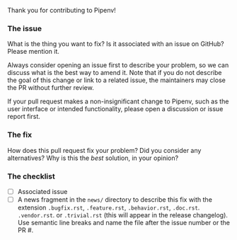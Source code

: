 Thank you for contributing to Pipenv!


### The issue

What is the thing you want to fix? Is it associated with an issue on GitHub? Please mention it.

Always consider opening an issue first to describe your problem, so we can discuss what is the best way to amend it.  Note that if you do not describe the goal of this change or link to a related issue, the maintainers may close the PR without further review.

If your pull request makes a non-insignificant change to Pipenv, such as the user interface or intended functionality, please open a discussion or issue report first.

### The fix

How does this pull request fix your problem? Did you consider any alternatives? Why is this the *best* solution, in your opinion?


### The checklist

* [ ] Associated issue
* [ ] A news fragment in the `news/` directory to describe this fix with the extension `.bugfix.rst`, `.feature.rst`, `.behavior.rst`, `.doc.rst`. `.vendor.rst`. or `.trivial.rst` (this will appear in the release changelog). Use semantic line breaks and name the file after the issue number or the PR #.

<!--
### If this is a patch to the `vendor` directory...

Please try to refrain from submitting patches directly to `vendor` or `patched`, but raise your issue to the upstream project instead, and inform Pipenv to upgrade when the upstream project accepts the fix.

A pull request to upgrade vendor packages is strongly discouraged, unless there is a very good reason (e.g. you need to test Pipenv’s integration to a new vendor feature). Pipenv audits and performs vendor upgrades regularly, generally before a new release is about to drop.

If your patch is not or cannot be accepted by upstream, but is essential to Pipenv (make sure to discuss this with maintainers!), please remember to attach a patch file in `tasks/vendoring/patched`, so this divergence from upstream can be recorded and replayed afterwards.
-->
